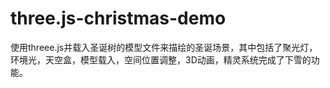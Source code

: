 # three.js-christmas-demo 
使用threee.js并载入圣诞树的模型文件来描绘的圣诞场景，其中包括了聚光灯，环境光，天空盒，模型载入，空间位置调整，3D动画，精灵系统完成了下雪的功能。
